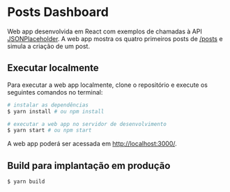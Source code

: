 # Posts Dashboard

Web app desenvolvida em React com exemplos de chamadas à API
[JSONPlaceholder](https://jsonplaceholder.typicode.com/). A web app mostra os
quatro primeiros posts de [/posts](https://jsonplaceholder.typicode.com/posts) e
simula a criação de um post.

## Executar localmente

Para executar a web app localmente, clone o repositório e execute os seguintes
comandos no terminal:

``` bash
# instalar as dependências
$ yarn install # ou npm install

# executar a web app no servidor de desenvolvimento
$ yarn start # ou npm start
```

A web app poderá ser acessada em
[http://localhost:3000/](http://localhost:3000/).

## Build para implantação em produção

```bash
$ yarn build
```

